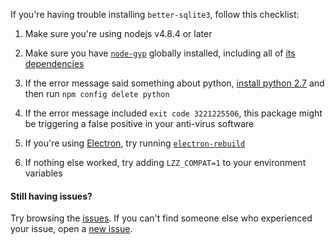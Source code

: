 If you're having trouble installing `better-sqlite3`, follow this checklist:

1. Make sure you're using nodejs v4.8.4 or later

2. Make sure you have [`node-gyp`](https://github.com/nodejs/node-gyp#installation) globally installed, including all of [its dependencies](https://github.com/nodejs/node-gyp#on-unix)

3. If the error message said something about python, [install python 2.7](https://www.python.org/downloads/) and then run `npm config delete python`

4. If the error message included `exit code 3221225506`, this package might be triggering a false positive in your anti-virus software

5. If you're using [Electron](https://github.com/electron/electron), try running [`electron-rebuild`](https://www.npmjs.com/package/electron-rebuild)

6. If nothing else worked, try adding `LZZ_COMPAT=1` to your environment variables


#### Still having issues?
Try browsing the [issues](https://github.com/JoshuaWise/better-sqlite3/issues?q=is%3Aissue). If you can't find someone else who experienced your issue, open a [new issue](https://github.com/JoshuaWise/better-sqlite3/issues/new).
